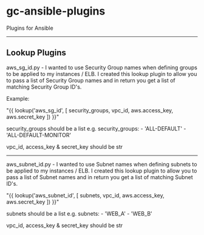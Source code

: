 # gc-ansible-plugins
Plugins for Ansible

-----------
Lookup Plugins
-----------

aws_sg_id.py - I wanted to use Security Group names when defining groups to be applied to my instances / ELB. I created this lookup plugin to allow you to pass a list of Security Group names and in return you get a list of matching Security Group ID's.

Example:

"{{ lookup('aws_sg_id', [ security_groups, vpc_id, aws.access_key, aws.secret_key ]) }}"

security_groups should be a list e.g. 
    security_groups:
      - 'ALL-DEFAULT'
      - 'ALL-DEFAULT-MONITOR'

vpc_id, access_key & secret_key should be str

----------

aws_subnet_id.py - I wanted to use Subnet names when defining subnets to be applied to my instances / ELB. I created this lookup plugin to allow you to pass a list of Subnet names and in return you get a list of matching Subnet ID's.

"{{ lookup('aws_subnet_id', [ subnets, vpc_id, aws.access_key, aws.secret_key ]) }}"

subnets should be a list e.g.
    subnets:
      - 'WEB_A'
      - 'WEB_B'
      
vpc_id, access_key & secret_key should be str



